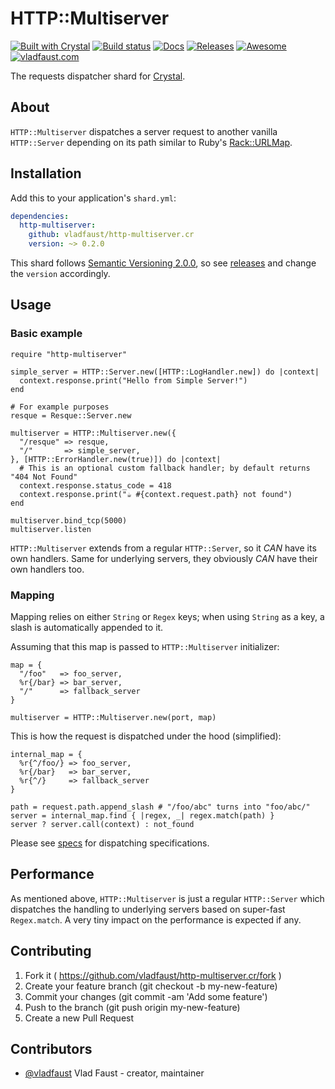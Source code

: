 # HTTP::Multiserver

[![Built with Crystal](https://img.shields.io/badge/built%20with-crystal-000000.svg?style=flat-square)](https://crystal-lang.org/)
[![Build status](https://img.shields.io/travis/vladfaust/http-multiserver.cr/master.svg?style=flat-square)](https://travis-ci.org/vladfaust/http-multiserver.cr)
[![Docs](https://img.shields.io/badge/docs-available-brightgreen.svg?style=flat-square)](https://vladfaust.com/http-multiserver.cr)
[![Releases](https://img.shields.io/github/release/vladfaust/http-multiserver.cr.svg?style=flat-square)](https://github.com/vladfaust/http-multiserver.cr/releases)
[![Awesome](https://github.com/vladfaust/awesome/blob/badge-flat-alternative/media/badge-flat-alternative.svg)](https://github.com/veelenga/awesome-crystal)
[![vladfaust.com](https://img.shields.io/badge/style-.com-lightgrey.svg?longCache=true&style=flat-square&label=vladfaust&colorB=0a83d8)](https://vladfaust.com)

The requests dispatcher shard for [Crystal](https://crystal-lang.org/).

## About

`HTTP::Multiserver` dispatches a server request to another vanilla `HTTP::Server` depending on its path similar to Ruby's [Rack::URLMap](http://www.rubydoc.info/gems/rack/Rack/URLMap).

## Installation

Add this to your application's `shard.yml`:

```yaml
dependencies:
  http-multiserver:
    github: vladfaust/http-multiserver.cr
    version: ~> 0.2.0
```

This shard follows [Semantic Versioning 2.0.0](https://semver.org/), so see [releases](https://github.com/vladfaust/http-multiserver.cr/releases) and change the `version` accordingly.

## Usage

### Basic example

```crystal
require "http-multiserver"

simple_server = HTTP::Server.new([HTTP::LogHandler.new]) do |context|
  context.response.print("Hello from Simple Server!")
end

# For example purposes
resque = Resque::Server.new

multiserver = HTTP::Multiserver.new({
  "/resque" => resque,
  "/"       => simple_server,
}, [HTTP::ErrorHandler.new(true)]) do |context|
  # This is an optional custom fallback handler; by default returns "404 Not Found"
  context.response.status_code = 418
  context.response.print("☕ #{context.request.path} not found")
end

multiserver.bind_tcp(5000)
multiserver.listen
```

`HTTP::Multiserver` extends from a regular `HTTP::Server`, so it *CAN* have its own handlers. Same for underlying servers, they obviously *CAN* have their own handlers too.

### Mapping

Mapping relies on either `String` or `Regex` keys; when using `String` as a key, a slash is automatically appended to it.

Assuming that this map is passed to `HTTP::Multiserver` initializer:

```crystal
map = {
  "/foo"   => foo_server,
  %r{/bar} => bar_server,
  "/"      => fallback_server
}

multiserver = HTTP::Multiserver.new(port, map)
```

This is how the request is dispatched under the hood (simplified):

```crystal
internal_map = {
  %r{^/foo/} => foo_server,
  %r{/bar}   => bar_server,
  %r{^/}     => fallback_server
}

path = request.path.append_slash # "/foo/abc" turns into "foo/abc/"
server = internal_map.find { |regex, _| regex.match(path) }
server ? server.call(context) : not_found
```

Please see [specs](https://github.com/vladfaust/http-multiserver.cr/blob/master/spec/http-multiserver_spec.cr) for dispatching specifications.

## Performance

As mentioned above, `HTTP::Multiserver` is just a regular `HTTP::Server` which dispatches the handling to underlying servers based on super-fast `Regex.match`. A very tiny impact on the performance is expected if any.

## Contributing

1. Fork it ( https://github.com/vladfaust/http-multiserver.cr/fork )
2. Create your feature branch (git checkout -b my-new-feature)
3. Commit your changes (git commit -am 'Add some feature')
4. Push to the branch (git push origin my-new-feature)
5. Create a new Pull Request

## Contributors

- [@vladfaust](https://github.com/vladfaust) Vlad Faust - creator, maintainer

